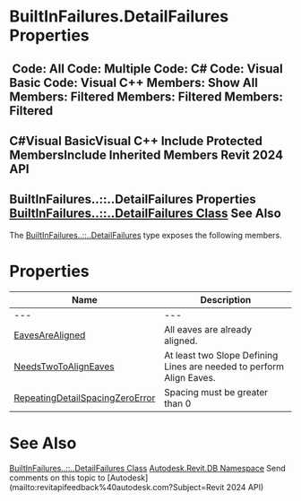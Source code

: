 # BuiltInFailures.DetailFailures Properties

﻿
 Code: All Code: Multiple Code: C# Code: Visual Basic Code: Visual C++  Members: Show All Members: Filtered Members: Filtered Members: Filtered   
---  
C#Visual BasicVisual C++
Include Protected MembersInclude Inherited Members
Revit 2024 API  
---  
BuiltInFailures..::..DetailFailures Properties  
[BuiltInFailures..::..DetailFailures Class](638c3d0a-a7c5-0729-4fa5-ceae2ab0af5a.md "BuiltInFailures.DetailFailures Class") See Also  
---  
The [BuiltInFailures..::..DetailFailures](638c3d0a-a7c5-0729-4fa5-ceae2ab0af5a.md "BuiltInFailures.DetailFailures Class") type exposes the following members.
# Properties
| Name | Description |
| --- | --- |
| --- | --- | --- |
| [EavesAreAligned](1253d766-2e0f-3b6e-8647-bb8b20aa7efe.md "EavesAreAligned Property") | All eaves are already aligned. |
| [NeedsTwoToAlignEaves](1655ec14-830d-0f11-66bb-df38d5994e9e.md "NeedsTwoToAlignEaves Property") | At least two Slope Defining Lines are needed to perform Align Eaves. |
| [RepeatingDetailSpacingZeroError](ae28150e-b7e2-8adf-f449-a6e8dfc546c3.md "RepeatingDetailSpacingZeroError Property") | Spacing must be greater than 0 |

# See Also
[BuiltInFailures..::..DetailFailures Class](638c3d0a-a7c5-0729-4fa5-ceae2ab0af5a.md "BuiltInFailures.DetailFailures Class")
[Autodesk.Revit.DB Namespace](87546ba7-461b-c646-cbb1-2cb8f5bff8b2.md "Autodesk.Revit.DB Namespace")
Send comments on this topic to [Autodesk](mailto:revitapifeedback%40autodesk.com?Subject=Revit 2024 API)